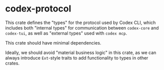# codex-protocol

This crate defines the "types" for the protocol used by Codex CLI, which includes both "internal types" for communication between `codex-core` and `codex-tui`, as well as "external types" used with `codex mcp`.

This crate should have minimal dependencies.

Ideally, we should avoid "material business logic" in this crate, as we can always introduce `Ext`-style traits to add functionality to types in other crates.
